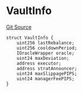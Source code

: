 # VaultInfo
[Git Source](https://github.com/ArrakisFinance/arrakis-modular/blob/4485c572ded3a830c181fa38ceaac13efe8eb7f1/src/structs/SManager.sol)


```solidity
struct VaultInfo {
    uint256 lastRebalance;
    uint256 cooldownPeriod;
    IOracleWrapper oracle;
    uint24 maxDeviation;
    address executor;
    address stratAnnouncer;
    uint24 maxSlippagePIPS;
    uint24 managerFeePIPS;
}
```

